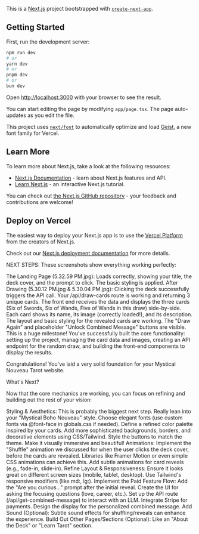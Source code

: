 This is a [Next.js](https://nextjs.org) project bootstrapped with [`create-next-app`](https://nextjs.org/docs/app/api-reference/cli/create-next-app).

## Getting Started

First, run the development server:

```bash
npm run dev
# or
yarn dev
# or
pnpm dev
# or
bun dev
```

Open [http://localhost:3000](http://localhost:3000) with your browser to see the result.

You can start editing the page by modifying `app/page.tsx`. The page auto-updates as you edit the file.

This project uses [`next/font`](https://nextjs.org/docs/app/building-your-application/optimizing/fonts) to automatically optimize and load [Geist](https://vercel.com/font), a new font family for Vercel.

## Learn More

To learn more about Next.js, take a look at the following resources:

- [Next.js Documentation](https://nextjs.org/docs) - learn about Next.js features and API.
- [Learn Next.js](https://nextjs.org/learn) - an interactive Next.js tutorial.

You can check out [the Next.js GitHub repository](https://github.com/vercel/next.js) - your feedback and contributions are welcome!

## Deploy on Vercel

The easiest way to deploy your Next.js app is to use the [Vercel Platform](https://vercel.com/new?utm_medium=default-template&filter=next.js&utm_source=create-next-app&utm_campaign=create-next-app-readme) from the creators of Next.js.

Check out our [Next.js deployment documentation](https://nextjs.org/docs/app/building-your-application/deploying) for more details.


NEXT STEPS:
These screenshots show everything working perfectly:

The Landing Page (5.32.59 PM.jpg): Loads correctly, showing your title, the deck cover, and the prompt to click. The basic styling is applied.
After Drawing (5.30.12 PM.jpg & 5.30.04 PM.jpg):
Clicking the deck successfully triggers the API call.
Your /api/draw-cards route is working and returning 3 unique cards.
The front end receives the data and displays the three cards (Six of Swords, Six of Wands, Five of Wands in this draw) side-by-side.
Each card shows its name, its image (correctly loaded!), and its description.
The layout and basic styling for the revealed cards are working.
The "Draw Again" and placeholder "Unlock Combined Message" buttons are visible.
This is a huge milestone! You've successfully built the core functionality: setting up the project, managing the card data and images, creating an API endpoint for the random draw, and building the front-end components to display the results.

Congratulations! You've laid a very solid foundation for your Mystical Nouveau Tarot website.

What's Next?

Now that the core mechanics are working, you can focus on refining and building out the rest of your vision:

Styling & Aesthetics: This is probably the biggest next step. Really lean into your "Mystical Boho Nouveau" style.
Choose elegant fonts (use custom fonts via @font-face in globals.css if needed).
Define a refined color palette inspired by your cards.
Add more sophisticated backgrounds, borders, and decorative elements using CSS/Tailwind.
Style the buttons to match the theme.
Make it visually immersive and beautiful!
Animations:
Implement the "Shuffle" animation we discussed for when the user clicks the deck cover, before the cards are revealed. Libraries like Framer Motion or even simple CSS animations can achieve this.
Add subtle animations for card reveals (e.g., fade-in, slide-in).
Refine Layout & Responsiveness: Ensure it looks great on different screen sizes (mobile, tablet, desktop). Use Tailwind's responsive modifiers (like md:, lg:).
Implement the Paid Feature Flow:
Add the "Are you curious..." prompt after the initial reveal.
Create the UI for asking the focusing questions (love, career, etc.).
Set up the API route (/api/get-combined-message) to interact with an LLM.
Integrate Stripe for payments.
Design the display for the personalized combined message.
Add Sound (Optional): Subtle sound effects for shuffling/reveals can enhance the experience.
Build Out Other Pages/Sections (Optional): Like an "About the Deck" or "Learn Tarot" section.